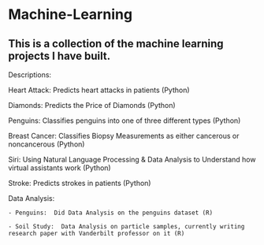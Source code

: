 # Machine-Learning
This is a collection of the machine learning projects I have built.
--------------------------------------------------------------------
Descriptions:

Heart Attack:  Predicts heart attacks in patients (Python)

Diamonds:  Predicts the Price of Diamonds (Python)

Penguins:  Classifies penguins into one of three different types (Python)

Breast Cancer:  Classifies Biopsy Measurements as either cancerous or noncancerous (Python)

Siri:  Using Natural Language Processing & Data Analysis to Understand how virtual assistants work (Python)

Stroke:  Predicts strokes in patients (Python)

Data Analysis: 
    
    - Penguins:  Did Data Analysis on the penguins dataset (R)
    
    - Soil Study:  Data Analysis on particle samples, currently writing research paper with Vanderbilt professor on it (R)
